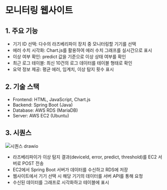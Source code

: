 # 모니터링 웹사이트
## 1. 주요 기능
- 기기 ID 선택: 다수의 라즈베리파이 장치 중 모니터링할 기기를 선택
- 에러 수치 시각화: Chart.js를 활용하여 에러 수치 그래프를 실시간으로 표시
- 이상 여부 확인: predict 값을 기준으로 이상 상태 여부를 확인
- 최근 로그 테이블: 최신 10건의 로그 데이터를 테이블 형태로 확인
- 요약 정보 제공: 평균 에러, 임계치, 이상 탐지 횟수 표시
## 2. 기술 스택
- Frontend: HTML, JavaScript, Chart.js
- Backend: Spring Boot (Java)
- Database: AWS RDS (MariaDB)
- Server: AWS EC2 (Ubuntu)
## 3. 시퀀스
![시퀀스 drawio](https://github.com/user-attachments/assets/6321aecb-9920-4395-85b6-c4298eb478ad)
- 라즈베리파이가 이상 탐지 결과(deviceId, error, predict, threshold)를 EC2 서버로 POST 전송
- EC2에서 Spring Boot 서버가 데이터를 수신하고 RDS에 저장
- 웹사이트에서 기기 선택 시 해당 기기의 데이터를 서버 API를 통해 요청
- 수신된 데이터를 그래프로 시각화하고 테이블에 표시
